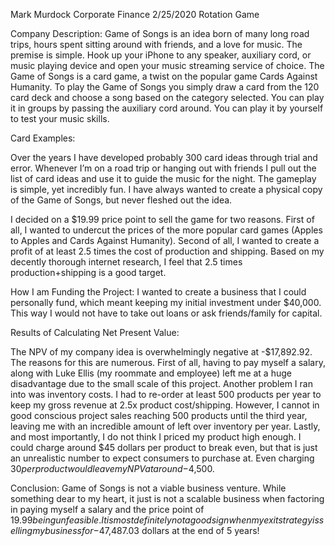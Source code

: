 Mark Murdock
Corporate Finance
2/25/2020
Rotation Game

Company Description:
Game of Songs is an idea born of many long road trips, hours spent sitting around with friends, and a love for music. The premise is simple. Hook up your iPhone to any speaker, auxiliary cord, or music playing device and open your music streaming service of choice. The Game of Songs is a card game, a twist on the popular game Cards Against Humanity. To play the Game of Songs you simply draw a card from the 120 card deck and choose a song based on the category selected.  You can play it in groups by passing the auxiliary cord around. You can play it by yourself to test your music skills. 

Card Examples:






Over the years I have developed probably 300 card ideas through trial and error. Whenever I’m on a road trip or hanging out with friends I pull out the list of card ideas and use it to guide the music for the night. The gameplay is simple, yet incredibly fun. I have always wanted to create a physical copy of the Game of Songs, but never fleshed out the idea. 

I decided on a $19.99 price point to sell the game for two reasons. First of all, I wanted to undercut the prices of the more popular card games (Apples to Apples and Cards Against Humanity). Second of all, I wanted to create a profit of at least 2.5 times the cost of production and shipping. Based on my decently thorough internet research, I feel that 2.5 times production+shipping is a good target. 




How I am Funding the Project:
I wanted to create a business that I could personally fund, which meant keeping my initial investment under $40,000. This way I would not have to take out loans or ask friends/family for capital. 

Results of Calculating Net Present Value:

The NPV of my company idea is overwhelmingly negative at -$17,892.92. The reasons for this are numerous. First of all, having to pay myself a salary, along with Luke Ellis (my roommate and employee) left me at a huge disadvantage due to the small scale of this project. Another problem I ran into was inventory costs. I had to re-order at least 500 products per year to keep my gross revenue at 2.5x product cost/shipping. However, I cannot in good conscious project sales reaching 500 products until the third year, leaving me with an incredible amount of left over inventory per year. Lastly, and most importantly, I do not think I priced my product high enough. I could charge around $45 dollars per product to break even, but that is just an unrealistic number to expect consumers to purchase at. Even charging $30 per product would leave my NPV at around -$4,500.

Conclusion: 
Game of Songs is not a viable business venture. While something dear to my heart, it just is not a scalable business when factoring in paying myself a salary and the price point of $19.99 being unfeasible. It is most definitely not a good sign when my exit strategy is selling my business for                  -$47,487.03 dollars at the end of 5 years!	
